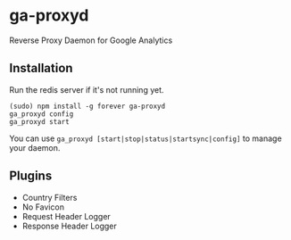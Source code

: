 ga-proxyd
=========

Reverse Proxy Daemon for Google Analytics


## Installation

Run the redis server if it's not running yet.

	(sudo) npm install -g forever ga-proxyd
	ga_proxyd config
	ga_proxyd start

You can use `ga_proxyd [start|stop|status|startsync|config]` to manage your daemon.

## Plugins
* Country Filters
* No Favicon
* Request Header Logger
* Response Header Logger


